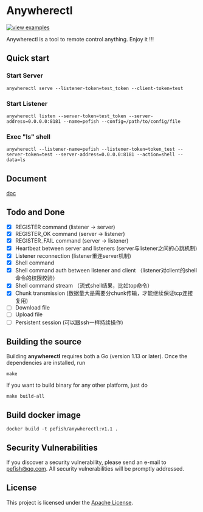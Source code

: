 # Anywherectl

[![view examples](https://img.shields.io/badge/learn%20by-examples-0C8EC5.svg?style=for-the-badge&logo=go)](https://github.com/pefish/anywherectl)

Anywherectl is a tool to remote control anything. Enjoy it !!!

## Quick start

### Start Server

```shell script
anywherectl serve --listener-token=test_token --client-token=test
```

### Start Listener

```shell script
anywherectl listen --server-token=test_token --server-address=0.0.0.0:8181 --name=pefish --config=/path/to/config/file
```

### Exec "ls" shell

```shell script
anywherectl --listener-name=pefish --listener-token=token_test --server-token=test --server-address=0.0.0.0:8181 --action=shell --data=ls
```

## Document

[doc](https://godoc.org/github.com/pefish/anywherectl)

## Todo and Done

- [x] REGISTER command (listener -> server)
- [x] REGISTER_OK command (server -> listener)
- [x] REGISTER_FAIL command (server -> listener)
- [x] Heartbeat between server and listeners (server与listener之间的心跳机制)
- [x] Listener reconnection (listener重连server机制)
- [x] Shell command
- [x] Shell command auth between listener and client （listener对client的shell命令的权限校验）
- [x] Shell command stream （流式shell结果，比如top命令）
- [x] Chunk transmission (数据量大是需要分chunk传输，才能继续保证tcp连接复用)
- [ ] Download file
- [ ] Upload file
- [ ] Persistent session (可以跟ssh一样持续操作)

## Building the source

Building **anywherectl** requires both a Go (version 1.13 or later). Once the dependencies are installed, run

```shell script
make
```

If you want to build binary for any other platform, just do

```shell script
make build-all
```

## Build docker image

```shell script
docker build -t pefish/anywherectl:v1.1 .
```

## Security Vulnerabilities

If you discover a security vulnerability, please send an e-mail to [pefish@qq.com](mailto:pefish@qq.com). All security vulnerabilities will be promptly addressed.

## License

This project is licensed under the [Apache License](LICENSE).



